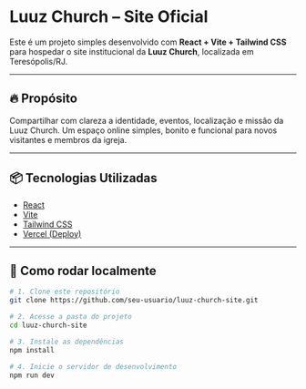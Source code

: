 # Luuz Church – Site Oficial

Este é um projeto simples desenvolvido com **React + Vite + Tailwind CSS** para hospedar o site institucional da **Luuz Church**, localizada em Teresópolis/RJ.

---

## 🔥 Propósito

Compartilhar com clareza a identidade, eventos, localização e missão da Luuz Church. Um espaço online simples, bonito e funcional para novos visitantes e membros da igreja.

---

## 📦 Tecnologias Utilizadas

- [React](https://reactjs.org/)
- [Vite](https://vitejs.dev/)
- [Tailwind CSS](https://tailwindcss.com/)
- [Vercel (Deploy)](https://vercel.com/)

---

## 🚀 Como rodar localmente

```bash
# 1. Clone este repositório
git clone https://github.com/seu-usuario/luuz-church-site.git

# 2. Acesse a pasta do projeto
cd luuz-church-site

# 3. Instale as dependências
npm install

# 4. Inicie o servidor de desenvolvimento
npm run dev
